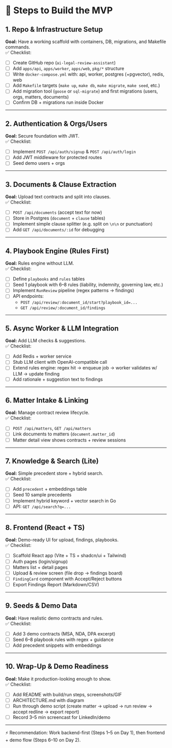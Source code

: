 # 🚀 Steps to Build the MVP

## 1. Repo & Infrastructure Setup
**Goal:** Have a working scaffold with containers, DB, migrations, and Makefile commands.  
✅ Checklist:
- [ ] Create GitHub repo (`ai-legal-review-assistant`)  
- [ ] Add `apps/api`, `apps/worker`, `apps/web`, `pkg/*` structure  
- [ ] Write `docker-compose.yml` with: api, worker, postgres (+pgvector), redis, web  
- [ ] Add `Makefile` targets (`make up`, `make db`, `make migrate`, `make seed`, etc.)  
- [ ] Add migration tool (`goose` or `sql-migrate`) and first migrations (users, orgs, matters, documents)  
- [ ] Confirm DB + migrations run inside Docker  

---

## 2. Authentication & Orgs/Users
**Goal:** Secure foundation with JWT.  
✅ Checklist:
- [ ] Implement `POST /api/auth/signup` & `POST /api/auth/login`  
- [ ] Add JWT middleware for protected routes  
- [ ] Seed demo users + orgs  

---

## 3. Documents & Clause Extraction
**Goal:** Upload text contracts and split into clauses.  
✅ Checklist:
- [ ] `POST /api/documents` (accept text for now)  
- [ ] Store in Postgres (`document` + `clause` tables)  
- [ ] Implement simple clause splitter (e.g. split on `\n\n` or punctuation)  
- [ ] Add `GET /api/documents/:id` for debugging  

---

## 4. Playbook Engine (Rules First)
**Goal:** Rules engine without LLM.  
✅ Checklist:
- [ ] Define `playbooks` and `rules` tables  
- [ ] Seed 1 playbook with 6–8 rules (liability, indemnity, governing law, etc.)  
- [ ] Implement `RunReview` pipeline (regex patterns → findings)  
- [ ] API endpoints:
  - `POST /api/review/:document_id/start?playbook_id=...`  
  - `GET /api/review/:document_id/findings`  

---

## 5. Async Worker & LLM Integration
**Goal:** Add LLM checks & suggestions.  
✅ Checklist:
- [ ] Add Redis + worker service  
- [ ] Stub LLM client with OpenAI-compatible call  
- [ ] Extend rules engine: regex hit → enqueue job → worker validates w/ LLM → update finding  
- [ ] Add rationale + suggestion text to findings  

---

## 6. Matter Intake & Linking
**Goal:** Manage contract review lifecycle.  
✅ Checklist:
- [ ] `POST /api/matters`, `GET /api/matters`  
- [ ] Link documents to matters (`document.matter_id`)  
- [ ] Matter detail view shows contracts + review sessions  

---

## 7. Knowledge & Search (Lite)
**Goal:** Simple precedent store + hybrid search.  
✅ Checklist:
- [ ] Add `precedent` + embeddings table  
- [ ] Seed 10 sample precedents  
- [ ] Implement hybrid keyword + vector search in Go  
- [ ] API: `GET /api/search?q=...`  

---

## 8. Frontend (React + TS)
**Goal:** Demo-ready UI for upload, findings, playbooks.  
✅ Checklist:
- [ ] Scaffold React app (Vite + TS + shadcn/ui + Tailwind)  
- [ ] Auth pages (login/signup)  
- [ ] Matters list + detail pages  
- [ ] Upload & review screen (file drop → findings board)  
- [ ] `FindingCard` component with Accept/Reject buttons  
- [ ] Export Findings Report (Markdown/CSV)  

---

## 9. Seeds & Demo Data
**Goal:** Have realistic demo contracts and rules.  
✅ Checklist:
- [ ] Add 3 demo contracts (MSA, NDA, DPA excerpt)  
- [ ] Seed 6–8 playbook rules with regex + guidance  
- [ ] Add precedent snippets with embeddings  

---

## 10. Wrap-Up & Demo Readiness
**Goal:** Make it production-looking enough to show.  
✅ Checklist:
- [ ] Add README with build/run steps, screenshots/GIF  
- [ ] ARCHITECTURE.md with diagram  
- [ ] Run through demo script (create matter → upload → run review → accept redline → export report)  
- [ ] Record 3–5 min screencast for LinkedIn/demo  

---

⚡ Recommendation: Work backend-first (Steps 1–5 on Day 1), then frontend + demo flow (Steps 6–10 on Day 2).  
